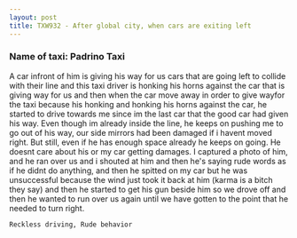 ```yaml
---
layout: post
title: TXW932 - After global city, when cars are exiting left
---
```


### Name of taxi: Padrino Taxi

A car infront of him is giving his way for us cars that are going left to collide with their line and this taxi driver is honking his horns against the car that is giving way for us and then when the car move away in order to give wayfor the taxi because his honking and honking his horns against the car, he started to drive towards me since im the last car that the good car had given his way. Even though im already inside the line, he keeps on pushing me to go out of his way, our side mirrors had been damaged if i havent moved right. But still, even if he has enough space already he keeps on going. He doesnt care about his or my car getting damages. I captured a photo of him, and he ran over us and i shouted at him and then he's saying rude words as if he didnt do anything, and then he spitted on my car but he was unsuccessful because the wind just took it back at him (karma is a bitch they say) and then he started to get his gun beside him so we drove off and then he wanted to run over us again until we have gotten to the point that he needed to turn right. 

```Reckless driving, Rude behavior```
